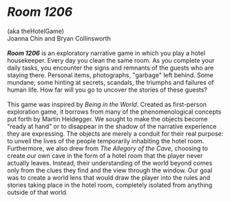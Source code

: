 # <i><strong>Room 1206</strong></i>
(aka theHotelGame)<br>
Joanna Chin and Bryan Collinsworth
<br><br>
<i><strong>Room 1206</strong></i> is an exploratory narrative game in which you play a hotel housekeeper. Every day you clean the same room. As you complete your daily tasks, you encounter the signs and remnants of the guests who are staying there. Personal items, photographs, "garbage" left behind. Some mundane; some hinting at secrets, scandals, the triumphs and failures of human life. How far will you go to uncover the stories of these guests?
<br><br>
This game was inspired by <i>Being in the World</i>. Created as first-person exploration game, it borrows from many of the phenomenological concepts put forth by Martin Heidegger. We sought to make the objects become “ready at hand” or to disappear in the shadow of the narrative experience they are expressing. The objects are merely a conduit for their real purpose: to unveil the lives of the people temporarily inhabiting the hotel room. Furthermore, we also drew from <i>The Allegory of the Cave</i>, choosing to create our own cave in the form of a hotel room that the player never actually leaves. Instead, their understanding of the world beyond comes only from the clues they find and the view through the window. Our goal was to create a world lens that would draw the player into the rules and stories taking place in the hotel room, completely isolated from anything outside of that world.
